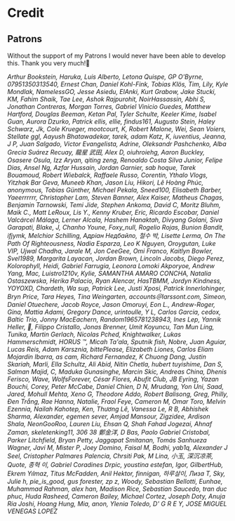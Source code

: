 
# Credit

## Patrons

Without the support of my Patrons I would never have been able to develop this. Thank you very much!🙏<br>

*Arthur Bookstein, Haruka, Luis Alberto, Letona Quispe, GP O'Byrne, 07951350313540, Ernest Chan, Daniel Kohl-Fink, Tobias Klös, Tim, Lily, Kyle Mondlak, NamelessGO, Jesse Asiedu, ElAnki, Kurt Grabow, Jake Stucki, KM, Fahim Shaik, Tae Lee, Ashok Rajpurohit, NoirHassassin, Abhi S, Jonathan Contreras, Morgan Torres, Gabriel Vinicio Guedes, Matthew Hartford, Douglas Beeman, Ketan Pal, Tyler Schulte, Keeler Kime, Isabel Guan, Aurora Dzurko, Patrick ellis, ellie, findus161, Augusto Stein, Haley Schwarz, Jk, Cole Krueger, mootcourt, K, Robert Malone, Wei, Sean Voiers, Stellate ggl, Aayush Bhatawadekar, tarek, adam Katz, K, iuventius, Jeanna, J P, Juan Salgado, Victor Evangelista, Adrine, Oleksandr Pashchenko, Alba Grecia Suárez Recuay, 龍星 武田, Alex D, oiuhroiehg, Aaron Buckley, Osasere Osula, Izz Aryan, qiting zeng, Renoaldo Costa Silva Junior, Felipe Dias, Ansel Ng, Azfar Hussain, Jordan Garnier, sab hoque, Tarek Bouamoud, Robert Wiebalck, Raffaele Russo, Corentin, Ythalo Vlogs, Yitzhak Bar Geva, Muneeb Khan, Jason Liu, Hikori, Lê Hoàng Phúc, anonymous, Tobias Günther, Michael Pekala, Sneed100, Elisabeth Barber, Yaeerrrrrr, Christopher Lam, Steven Banner, Alex Kaiser, Matheus Chagas, Benjamin Tarnowski, Temi Jide, Stephen Ankoma, David C, Moritz Bluhm, Maik C., Matt LeRoux, Lis Y., Kenny Kruber, Eric, Ricardo Escobar, Daniel Valcárcel Málaga, Lerner Alcala, Hashem Hanaktah, Divyang Golani, Siva Garapati, Blake, J, Chanho Youne, Foxy_null, Rogelio Rojas, Bunion Bandit, ifjymk, Melchior Schilling, Адріан Недбайло, 철수 박, Lisette Lerma, On The Path Of Righteousness, Nadia Esparza, Leo K Nguyen, Oroygutan, Luke VIP, Ujwal Chadha, Jarale M, Jon CeeGee, Omi Franco, Kaitlyn Bowler, Svel1989, Margarita Layacan, Jordan Brown, Lincoln Jacobs, Diego Perez, Kolorophyll, Heidi, Gabriel Farrugia, Leonora Lomoki Akporyoe, Andrew Yang, Mac, Luistro1210v, Kylie, SAMANTHA AMARO CONCHA, Natalia Ostaszewska, Herika Palacio, Ryan Alencar, HasTBMM, Jordyn Kindness, YOYOXD, Chardeth, Wa sup, Patrick Lee, Justi Xposi, Patrick Innerlohinger, Bryn Price, Tara Heyes, Tina Weingarten, accounts＠larssont.com, Simeon, Daniel Otuechere, Jacob Royce, Jason Omoruyi, Eon L., Andrew-Roger, Gina, Mattia Adami, Gregory Dance, urintoulle, Y L, Carlos Garcia, cedox, Baltic Trio, Jonny MacEachern, Random1965781238943, Ines Lep, Yannik Heller, 🌠, Filippo Cristallo, Jonas Brenner, Umit Koyuncu, Tan Mun Ling, Tunika, Martin Gerlach, Nicolas Pched, Knightwalker, Lukas Hammerschmidt, HORUS ™, Micah Ta'ala, Sputnik fish, Nobre, Juan Aguiar, Lucas Reis, Adam Karsznia, bittePlease, Elizabeth Liones, Carlos Eliam Mojardin Ibarra, as cam, Richard Fernandez, K Chuong Dang, Justin Skariah, Marli, Ella Schultz, Ali Abid, Nitin Chetla, hubert tuyishime, Dan S, Salman Majid, C, Maduka Gunasinghe, Marcin Skic, Andreas China, Dhenis Ferisco, Wave, WolfsForever, César Flores, Abufit Club, JB Eyring, Yazan Bouchi, Corey, Peter McCabe, Daniel Chien, D N, Mrudang, Yon Uni, Saad, Jared, Mohull Mehta, Xeno G, Theodore Addo, Robert Balisong, Greg, Philly, Đen Trắng, Rae Hanna, Natalie, Fraol Feye, Cameron M, Omar Toro, Melvin Ezennia, Nailah Kahotep, Ken, Thương Lê, Vanessa Le, R B, Abhishek Sharma, Alexander, egemen sever, Amjad Mansour, Zigzidee, Ardison Shala, NeonGooRoo, Lauren Liu, Ehsan Q, Shah Fahad Jogezai, Ahnaf Zaman, skeletenking11, 306 38 鄭金洋, D Bas, Paolo Gabriel Cristobal, Parker Litchfield, Bryan Petty, Jaggapat Smitanan, Tomás Sanhueza Wagner, Javi M, Mister P, Joey Domino, Faisal M, Bodhi, yab1q, Alexander J Seel, Cristopher Palmares Palencia, Chrsiti Pak, M Lina, 小玉, 深沉凉茶, Quote, 종혁 이, Gabriel Coradines Drpic, youstina estefan, Igor, GilbertHub, Ekrem Yılmaz, Titus McFadden, Anil Hektor, finnigan, 하루살이, Лиза Т, Sky, Julie h, pie_is_good, gus forester, zp z, Woody, Sebastian Bellotti, Eunhae, Muhammad Rahman, alex han, Madison Rice, Sebastian Saucedo, tran duc phuc, Huda Rasheed, Cameron Bailey, Michael Cortez, Joseph Doty, Anuja Ria Joshi, Hoang Hung, Mia, anon, Ylenia Toledo, D' G R E Y, JOSE MIGUEL VENEGAS LOPEZ*